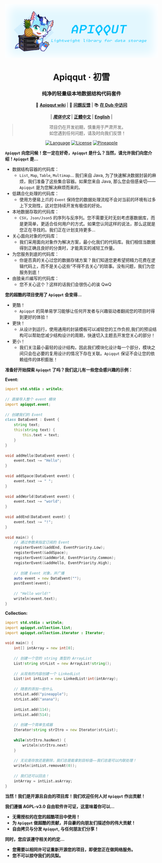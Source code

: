 <div align=center>

![](img/thumbnail_amaroklce@1,5x.png)

# Apiqqut · 初雪
### 纯净的轻量级本地数据结构代码套件

📖 [**Apiqqut wiki**](https://github.com/AmarokIce/Apiqqut/wiki) | 📮 [**问题反馈**](https://github.com/AmarokIce/Apiqqut/issues) | 📚 [**在 Dub 中访问**](https://apiqqut.dub.pm)

| [***简体中文***](README_CN.md) | [**正體中文**](README_TW.md) | [**English**](README.md) |

> 项目仍在开发初期，慎重用于严肃开发。 <br />
> 如您遇到任何问题，请及时向我们反馈！ <br />

[![Language](https://badgen.net/badge/language/D/red)](https://dlang.org/)
[![License](https://badgen.net/badge/license/AGPL-3.0/green)](https://www.gnu.org/licenses/agpl-3.0.html)
[![Pineapple](https://badgen.net/badge/Give%20Me/Pineapple/yellow)](https://ifdian.net/a/AmarokIce)

</div>

**`Apiqqut` 向您问候！您一定在好奇，`Apiqqut` 是什么？当然，请允许我们向您介绍！`Apiqqut` 是...**
- 数据结构容器的代码库：
  - `List`, `Map`, `Table`, `Multimap`... 我们来自 Java, 为了快速解决数据封装的麻烦，我们准备了这些集合容器。如果您来自 Java, 那么您会倍感亲切——`Apiqqut` 是为您解决麻烦而来的。
- 低耦合化处理的代码库：
  - 使用方便易上爪的 `Event` 保持您的数据处理流程不会对当前的环境有过多上下文刚性，这对您持续开发有极佳的好处。
- 本地数据存取的代码库：
  - `CSV`，`Json/Json5` 的序列与反序列。您不需要无时无刻考虑塞数据库，而是更简单，更适合任何用户的方式。如果您认同这样的说法，那么这就是您正在寻找的。我们正在计划支持更多...
- 关心面向对象的代码库：
  - 我们采用面向对象作为解决方案，最小化我们的代码库。我们相信当数据得到正确且良好的分类时，才能真实的减轻工作量。
- 为您服务到底的代码库：
  - 你是否真的关心过您的数据存储方案？我们知道您更希望把精力花费在逻辑代码上，而不是关心这些“不得不去关心”的琐事。没有问题，我们为您服务到底！
- 由狼亲爪编写的代码库：
  - 您不关心这个？这样的话我们会很伤心的诶 QwQ

**您的超酷的项目使用了 `Apiqqut` 会变得...**
- 更酷！
  - `Apiqqut` 的简单易学习能够让任何开发者与兴趣驱动者翻阅您的项目时得到更好的体验！
- 更快！
  - 从设计到运行，使用通用的封装模板可以减轻您的工作负担,我们的预设结构可以帮助您减少结构设计的周期，快速切入主题去开发您关心的部分！
- 更小！
  - 我们关注最小最轻的设计结构，因此我们模块化设计每一个部分，模块之间只会在必要的复用设计的情况下存在关联。`Apiqqut` 保证不会让您的依赖组件的体积膨胀！


**准备好开始探索 `Apiqqut` 了吗？我们这儿有一些您会感兴趣的示例：**

**Event:**
```d
import std.stdio : writeln;

// 直接导入整个 event 模块
import apiqqut.event;

// 创建我们的 Event
class DataEvent : Event {
    string text;
    this(string text) {
        this.text = text;
    }
}

void addHello(DataEvent event) {
    event.text ~= "Hello";
}

void addSpace(DataEvent event) {
    event.text ~= " ";
}

void addWorld(DataEvent event) {
    event.text ~= "world";
}

void addEnd(DataEvent event) {
    event.text ~= "!";
}

void main() {
    // 通过参数来指定订阅的 Event
    registerEvent(&addEnd, EventPriority.Low);
    registerEvent(&addSpace);
    registerEvent(&addWorld, EventPriority.Common);
    registerEvent(&addHello, EventPriority.High);

    // 创建 Event 对象，并广播
    auto event = new DataEvent("");
    postEvent(event);

    // "Hello world!"
    writeln(event.text);
}
```


**Collection:**
```d
import std.stdio : writeln;
import apiqqut.collection.list;
import apiqqut.collection.iterator : Iterator;

void main() {
    int[] intArray = new int[0];

    // 创建一个空的 string 类型的 ArrayList
    List!string strList = new ArrayList!string();

    // 从现有的内容创建一个 LinkedList
    List!int intList = new LinkedList!int(intArray);

    // 随意的添加一些什么
    strList.add("pineapple");
    strList.add("anana");

    intList.add(114);
    intList.add(514);

    // 创建一个简单生成器
    Iterator!string strItro = new Iterator(strList);

    while(strItro.hasNext) {
        writeln(strItro.next)
    }

    // 无论是存放还是删除，我们总是能拿到目标值——我们总是可以内联处理！
    writeln(intList.removeAt(0));

    // 我们还可以回去！
    intArray = intList.asArray;
}


```

**当然！我们是开源且自由的项目库！我们欢迎任何人对 `Apiqqut` 作出贡献！**

**我们遵循 AGPL-v3.0 自由软件许可证，这意味着你可以...**
- **无需授权的在您的超酷项目中使用！**
- **为 `Apiqqut` 做超酷的贡献，并自豪的向朋友们描述你的伟大贡献！**
- **自由拷贝与分发 `Apiqqut`, 与任何朋友们分享！**

**同时，您应该遵守相关的约定...**
- **您需要以相同许可证重新开源您的项目，即便您正在做网络服务。**
- **您不可以掠夺我们的凤梨。**
